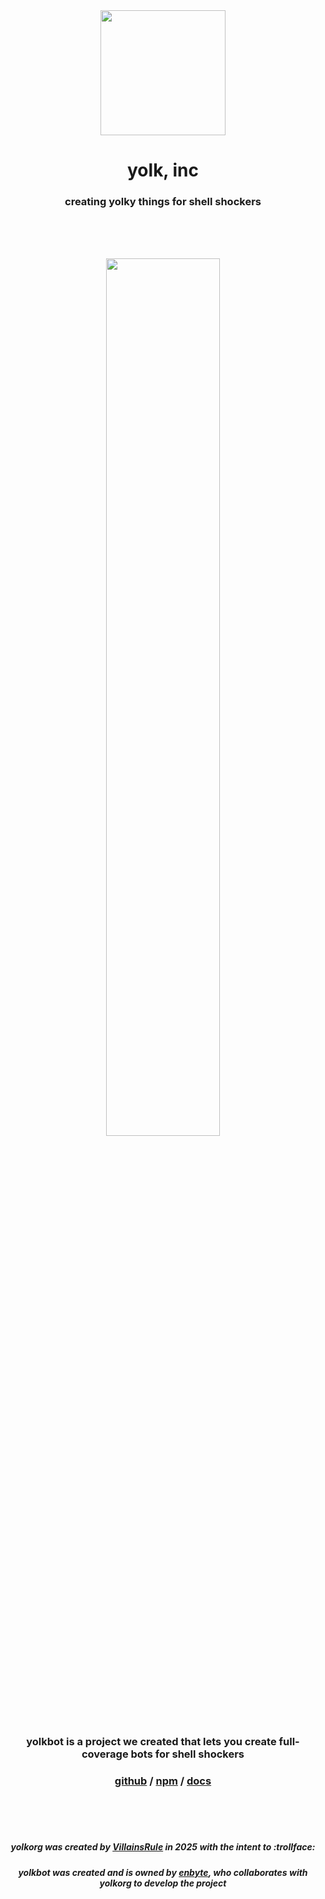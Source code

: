 <div align='center'>
  <img src='https://i.imgur.com/VRstyIw.png' width='200'>
  <h1>yolk, inc</h1>
  <h3>creating yolky things for shell shockers</h3>

  <br><br><br>

  <picture>
    <source media="(prefers-color-scheme: dark)" srcset="https://github.com/user-attachments/assets/83ff5695-beb3-4f17-952a-e4f2ccbb5d69">
    <source media="(prefers-color-scheme: light)" srcset="https://github.com/user-attachments/assets/b1f5096e-d948-4919-a2a7-87558bcff842">
    <img src="https://github.com/user-attachments/assets/b1f5096e-d948-4919-a2a7-87558bcff842" width="60%">
  </picture>
  <h3>yolkbot is a project we created that lets you create full-coverage bots for shell shockers</h3>
  <h3>
    <a href='https://github.com/enbyte/yolkbot'>github</a> / 
    <a href='https://npmjs.com/yolkbot'>npm</a> /
    <a href='https://yolkbot.villainsrule.xyz'>docs</a>
  </h3>

  <br><br><br>

  <h5>yolkorg was created by <a href='https://github.com/VillainsRule'>VillainsRule</a> in 2025 with the intent to :trollface: </h5>
  <h5>yolkbot was created and is owned by <a href='https://github.com/enbyte'>enbyte</a>, who collaborates with yolkorg to develop the project</h5>
</div>
